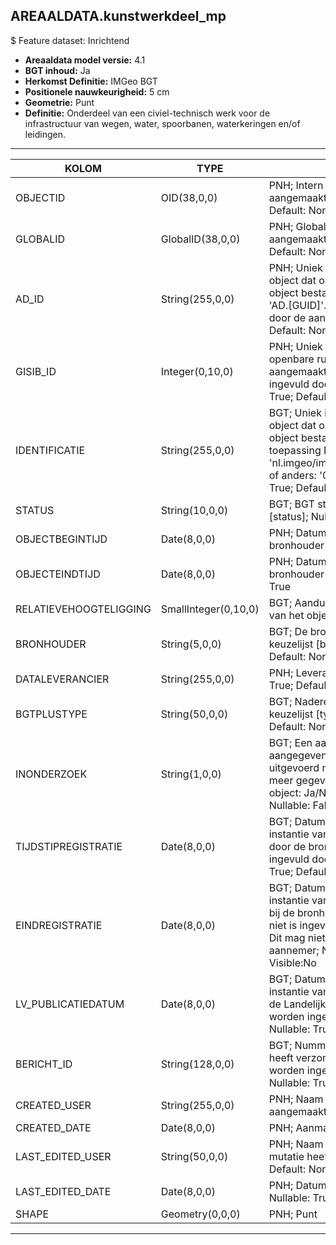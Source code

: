 ## AREAALDATA.kunstwerkdeel_mp

$ Feature dataset: Inrichtend


* __Areaaldata model versie:__ 4.1
* __BGT inhoud:__ Ja
* __Herkomst Definitie:__ IMGeo BGT 
* __Positionele nauwkeurigheid:__ 5 cm
* __Geometrie:__ Punt
* __Definitie:__ Onderdeel van een civiel-technisch werk voor de infrastructuur van wegen, water, spoorbanen, waterkeringen en/of leidingen. 


***

|KOLOM                             |TYPE          	        |DEFINITIE|
|------                            |----          	        |-----    |
|OBJECTID                          |OID(38,0,0)             |PNH; Intern ArcGIS Identificatienummer, aangemaakt door ArcGIS; Nullable: False; Default: None|
|GLOBALID                          |GlobalID(38,0,0)        |PNH; Global Unique Identifier,  aangemaakt door ArcGIS; Nullable: False; Default: None|
|AD_ID                             |String(255,0,0)         |PNH; Uniek identificatienummer voor het object dat onveranderlijk is zolang het object bestaat in Areaaldata: in format 'AD.[GUID]'. Dit moet worden ingevuld door de aannemer; Nullable: False; Default: None|
|GISIB_ID                          |Integer(0,10,0)         |PNH; Uniek Identificatienummer beheer openbare ruimte (GISIB), wordt aangemaakt in GISIB en mag niet worden ingevuld door de aannemer; Nullable: True; Default: None|
|IDENTIFICATIE                     |String(255,0,0)         |BGT; Uniek identificatienummer voor het object dat onveranderlijk is zolang het object bestaat: bevat indien van toepassing BGT/IMKL ID in format 'nl.imgeo/imkl.bronhouderscode.LokaalID' of anders: '00000'.LokaalID; Nullable: True; Default: None|
|STATUS                            |String(10,0,0)          |BGT; BGT status van het object; keuzelijst [status]; Nullable: False; Default: bestaand|
|OBJECTBEGINTIJD                   |Date(8,0,0)             |PNH; Datum waarop het object bij de bronhouder is ontstaan; Nullable: True|
|OBJECTEINDTIJD                    |Date(8,0,0)             |PNH; Datum waarop het object bij de bronhouder niet meer geldig is; Nullable: True|
|RELATIEVEHOOGTELIGGING            |SmallInteger(0,10,0)    |BGT; Aanduiding voor de relatieve hoogte van het object; Nullable: False; Default: 0|
|BRONHOUDER                        |String(5,0,0)           |BGT; De bronhoudercode van het object; keuzelijst [bronhouder]; Nullable: False; Default: None|
|DATALEVERANCIER                   |String(255,0,0)         |PNH; Leverancier van de data; Nullable: True; Default: None|
|BGTPLUSTYPE                       |String(50,0,0)          |BGT; Nadere type omschrijving in de BGT; keuzelijst [typeKWDPunt]; Nullable: False; Default: None|
|INONDERZOEK                       |String(1,0,0)           |BGT; Een aanduiding waarmee wordt aangegeven dat een onderzoek wordt uitgevoerd naar de juistheid van een of meer gegevens van het betreffende object: Ja/Nee; keuzelijst [jaNee]; Nullable: False; Default: N; Visible:No|
|TIJDSTIPREGISTRATIE               |Date(8,0,0)             |BGT; Datum en tijdstip waarop deze instantie van het object is opgenomen door de bronhouder. Dit mag niet worden ingevuld door de aannemer; Nullable: True; Default: None; Visible:No|
|EINDREGISTRATIE                   |Date(8,0,0)             |BGT; Datum en tijdstip waarop deze instantie van het object niet meer geldig is bij de bronhouder. Wanneer deze waarde niet is ingevuld is de instantie nog geldig. Dit mag niet worden ingevuld door de aannemer; Nullable: True; Default: None; Visible:No|
|LV_PUBLICATIEDATUM                |Date(8,0,0)             |BGT; Datum en tijdstip waarop deze instantie van het object is opgenomen in de Landelijke Voorziening. Dit mag niet worden ingevuld door de aannemer; Nullable: True; Default: None; Visible:No|
|BERICHT_ID                        |String(128,0,0)         |BGT; Nummer van het bericht dat PNH heeft verzonden naar LV. Dit mag niet worden ingevuld door de aannemer; Nullable: True; Default: None; Visible:No|
|CREATED_USER                      |String(255,0,0)         |PNH; Naam van gebruiker die de rij heeft aangemaakt; Nullable: True; Default: None|
|CREATED_DATE                      |Date(8,0,0)             |PNH; Aanmaakdatum; Nullable: True|
|LAST_EDITED_USER                  |String(50,0,0)          |PNH; Naam van gebruiker die de laatste mutatie heeft doorgevoerd; Nullable: True; Default: None|
|LAST_EDITED_DATE                  |Date(8,0,0)             |PNH; Datum van de laatste mutatie; Nullable: True|
|SHAPE                             |Geometry(0,0,0)         |PNH; Punt|


***
